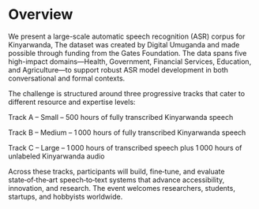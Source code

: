 # Overview

We present a large-scale automatic speech recognition (ASR) corpus for Kinyarwanda, The dataset was created by Digital Umuganda and made possible through funding from the Gates Foundation. The data spans five high-impact domains—Health, Government, Financial Services, Education, and Agriculture—to support robust ASR model development in both conversational and formal contexts.

The challenge is structured around three progressive tracks that cater to different resource and expertise levels:

Track A – Small – 500 hours of fully transcribed Kinyarwanda speech

Track B – Medium – 1 000 hours of fully transcribed Kinyarwanda speech

Track C – Large – 1 000 hours of transcribed speech plus 1 000 hours of unlabeled Kinyarwanda audio

Across these tracks, participants will build, fine‑tune, and evaluate state‑of‑the‑art speech‑to‑text systems that advance accessibility, innovation, and research. The event welcomes researchers, students, startups, and hobbyists worldwide.
